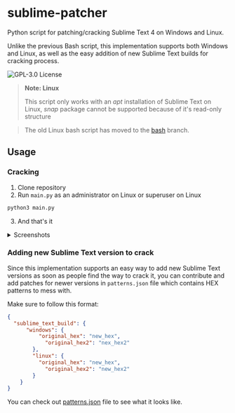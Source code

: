 # sublime-patcher

Python script for patching/cracking Sublime Text 4 on Windows and Linux.

Unlike the previous Bash script, this implementation supports both Windows and Linux, as well as the easy addition of new Sublime Text builds for cracking process.

![GPL-3.0 License](https://img.shields.io/github/license/tinytengu/sublime-patcher) 

> **Note: Linux**
> 
> This script only works with an *apt* installation of Sublime Text on Linux, *snap* package cannot be supported because of it's read-only structure

> The old Linux bash script has moved to the [bash](https://github.com/tinytengu/sublime-patcher/tree/bash) branch.

## Usage
### Cracking
1. Clone repository
2. Run `main.py` as an administrator on Linux or superuser on Linux
```bash
python3 main.py
```
3. And that's it

<details>
  <summary>Screenshots</summary>
  
  ![Unregistered](https://i.imgur.com/IMOuvhW.png)
  
  ![Process](https://i.imgur.com/9GvdpJJ.png)
  
  ![Registered](https://i.imgur.com/nNZbezS.png)

</details>

### Adding new Sublime Text version to crack
Since this implementation supports an easy way to add new Sublime Text versions as soon as people find the way to crack it, you can contribute and add patches for newer versions in `patterns.json` file which contains HEX patterns to mess with.

Make sure to follow this format:
```json
{
  "sublime_text_build": {
      "windows": {
          "original_hex": "new_hex",
            "original_hex2": "nex_hex2"
        },
        "linux": {
          "original_hex": "new_hex",
            "original_hex2": "new_hex2"
        }
    }
}
```

You can check out [patterns.json](https://github.com/tinytengu/sublime-patcher/blob/main/patterns.json) file to see what it looks like.
